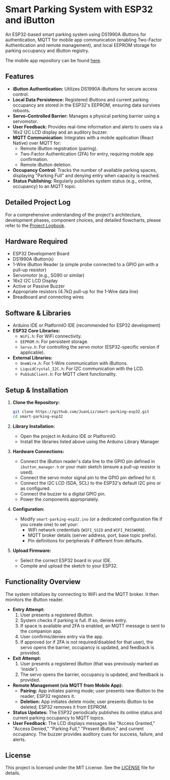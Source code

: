 # Smart Parking System with ESP32 and iButton

An ESP32-based smart parking system using DS1990A iButtons for authentication, MQTT for mobile app communication (enabling Two-Factor Authentication and remote management), and local EEPROM storage for parking occupancy and iButton registry.

The mobile app repository can be found [here](https://github.com/JuanLiz/smart-parking-mqtt).

## Features

* **iButton Authentication:** Utilizes DS1990A iButtons for secure access control.
* **Local Data Persistence:** Registered iButtons and current parking occupancy are stored in the ESP32's EEPROM, ensuring data survives reboots.
* **Servo-Controlled Barrier:** Manages a physical parking barrier using a servomotor.
* **User Feedback:** Provides real-time information and alerts to users via a 16x2 I2C LCD display and an auditory buzzer.
* **MQTT Communication:** Integrates with a mobile application (React Native) over MQTT for:
  * Remote iButton registration (pairing).
  * Two-Factor Authentication (2FA) for entry, requiring mobile app confirmation.
  * Remote iButton deletion.
* **Occupancy Control:** Tracks the number of available parking spaces, displaying "Parking Full" and denying entry when capacity is reached.
* **Status Publishing:** Regularly publishes system status (e.g., online, occupancy) to an MQTT topic.

## Detailed Project Log

For a comprehensive understanding of the project's architecture, development phases, component choices, and detailed flowcharts, please refer to the [Project Logbook](./logbook.md).

## Hardware Required

* ESP32 Development Board
* DS1990A iButton(s)
* 1-Wire iButton Reader (a simple probe connected to a GPIO pin with a pull-up resistor)
* Servomotor (e.g., SG90 or similar)
* 16x2 I2C LCD Display
* Active or Passive Buzzer
* Appropriate resistors (4.7kΩ pull-up for the 1-Wire data line)
* Breadboard and connecting wires

## Software & Libraries

* Arduino IDE or PlatformIO IDE (recommended for ESP32 development)
* **ESP32 Core Libraries:**
  * `WiFi.h`: For WiFi connectivity.
  * `EEPROM.h`: For persistent storage.
  * `Servo.h`: For controlling the servo motor (ESP32-specific version if applicable).
* **External Libraries:**
  * `OneWire.h`: For 1-Wire communication with iButtons.
  * `LiquidCrystal_I2C.h`: For I2C communication with the LCD.
  * `PubSubClient.h`: For MQTT client functionality.

## Setup & Installation

1. **Clone the Repository:**

    ```bash
    git clone https://github.com/JuanLiz/smart-parking-esp32.git
    cd smart-parking-esp32
    ```

2. **Library Installation:**
   * Open the project in Arduino IDE or PlatformIO.
   * Install the libraries listed above using the Arduino Library Manager

3. **Hardware Connections:**
   * Connect the iButton reader's data line to the GPIO pin defined in `ibutton_manager.h` or your main sketch (ensure a pull-up resistor is used).
   * Connect the servo motor signal pin to the GPIO pin defined for it.
   * Connect the I2C LCD (SDA, SCL) to the ESP32's default I2C pins or as configured.
   * Connect the buzzer to a digital GPIO pin.
   * Power the components appropriately.

4. **Configuration:**
   * Modify `smart-parking-esp32.ino` (or a dedicated configuration file if you create one) to set your:
      * WiFi network credentials (`WIFI_SSID` and `WIFI_PASSWORD`).
      * MQTT broker details (server address, port, base topic prefix).
      * Pin definitions for peripherals if different from defaults.

5. **Upload Firmware:**
   * Select the correct ESP32 board in your IDE.
   * Compile and upload the sketch to your ESP32.

## Functionality Overview

The system initializes by connecting to WiFi and the MQTT broker. It then monitors the iButton reader.

* **Entry Attempt:**
    1. User presents a registered iButton.
    2. System checks if parking is full. If so, denies entry.
    3. If space is available and 2FA is enabled, an MQTT message is sent to the companion app.
    4. User confirms/denies entry via the app.
    5. If approved (or if 2FA is not required/disabled for that user), the servo opens the barrier, occupancy is updated, and feedback is provided.
* **Exit Attempt:**
    1. User presents a registered iButton (that was previously marked as 'inside').
    2. The servo opens the barrier, occupancy is updated, and feedback is provided.
* **Remote Management (via MQTT from Mobile App):**
  * **Pairing:** App initiates pairing mode; user presents new iButton to the reader; ESP32 registers it.
  * **Deletion:** App initiates delete mode; user presents iButton to be deleted; ESP32 removes it from EEPROM.
* **Status Updates:** The ESP32 periodically publishes its online status and current parking occupancy to MQTT topics.
* **User Feedback:** The LCD displays messages like "Access Granted," "Access Denied," "Parking Full," "Present iButton," and current occupancy. The buzzer provides auditory cues for success, failure, and alerts.

## License

This project is licensed under the MIT License. See the [LICENSE](./LICENSE) file for details.
